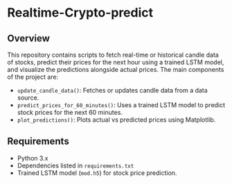 # Realtime-Crypto-predict

## Overview

This repository contains scripts to fetch real-time or historical candle data of stocks, predict their prices for the next hour using a trained LSTM model, and visualize the predictions alongside actual prices. The main components of the project are:

- `update_candle_data()`: Fetches or updates candle data from a data source.
- `predict_prices_for_60_minutes()`: Uses a trained LSTM model to predict stock prices for the next 60 minutes.
- `plot_predictions()`: Plots actual vs predicted prices using Matplotlib.

## Requirements

- Python 3.x
- Dependencies listed in `requirements.txt`
- Trained LSTM model (`mod.h5`) for stock price prediction.
